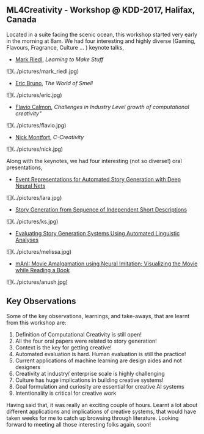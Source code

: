 ## ML4Creativity - Workshop @ KDD-2017, Halifax, Canada

Located in a suite facing the scenic ocean, this workshop started very early in the morning at 8am. We had four interesting and highly diverse (Gaming, Flavours, Fragrance, Culture ... ) keynote talks,
<ul>
<li><a href="">Mark Riedl</a>, <i>Learning to Make Stuff</i>  </li>
</ul> 
![](../pictures/mark_riedl.jpg)

<ul>
<li><a href="">Eric Bruno</a>, <i>The World of Smell</i></li>
</ul>
![](../pictures/eric.jpg)

<ul>
<li><a href="">Flavio Calmon</a>, <i>Challenges in Industry Level growth of computational creativity"</i></li>
</ul>
![](../pictures/flavio.jpg)

<ul>
<li><a href="">Nick Montfort</a>, <i>C-Creativity</i></li>
</ul>
![](../pictures/nick.jpg)

Along with the keynotes, we had four interesting (not so diverse!) oral presentations,
<ul>
<li><a href="https://ml4creativity.mybluemix.net/papers/MartinEtAl-Event_Representations_for_Automated_Story-camera_ready.pdf">Event Representations for Automated Story Generation with Deep Neural Nets</a></li>
</ul>
![](../pictures/lara.jpg)

<ul>
<li><a href="https://ml4creativity.mybluemix.net/papers/ML4Creativity-Submission11-CameraReady.pdf">Story Generation from Sequence of Independent Short Descriptions</a></li>
</ul>
![](../pictures/ks.jpg)


<ul>
<li><a href="https://ml4creativity.mybluemix.net/papers/fiction_generation.pdf">Evaluating Story Generation Systems Using Automated Linguistic Analyses</a></li>
</ul>
![](../pictures/melissa.jpg)

<ul>
<li><a href="https://ml4creativity.mybluemix.net/papers/mani_MovieVisualization.pdf">mAnI: Movie Amalgamation using Neural Imitation; Visualizing the Movie while Reading a Book</a></li>
</ul>
![](../pictures/anush.jpg)


## Key Observations

Some of the key observations, learnings, and take-aways, that are learnt from this workshop are:

<ol>
<li>Definition of Computational Creativity is still open!</li>
<li>All the four oral papers were related to story generation!</li>
<li>Context is the key for getting creative!</li>
<li>Automated evaluation is hard. Human evaluation is still the practice!</li>
<li>Current applications of machine learning are design aides and not designers</li>
<li>Creativity at industry/ enterprise scale is highly challenging</li>
<li>Culture has huge implications in building creative systems!</li>
<li>Goal formulation and curiosity are essential for creative AI systems</li>
<li>Intentionality is critical for creative work</li>
</ol>

Having said that, it was really an exciting couple of hours. Learnt a lot about different applications and implications of creative systems, that would have taken weeks for me to catch up browsing through literature. Looking forward to meeting all those interesting folks again, soon! 







